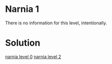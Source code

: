 <h1>Narnia 1</h1>

<p>There is no information for this level, intentionally.</p>

<h1>Solution</h1>

[narnia level 0](0.md)
[narnia level 2](2.md)
